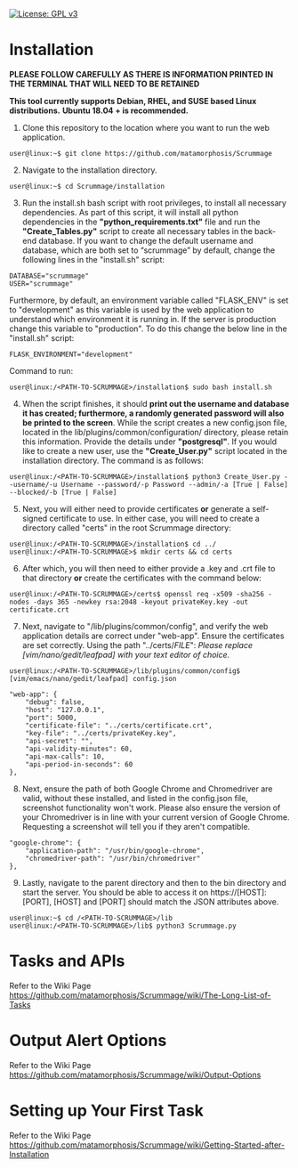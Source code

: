 [![License: GPL v3](https://img.shields.io/badge/License-GPLv3-blue.svg)](https://www.gnu.org/licenses/gpl-3.0)

# Installation
**PLEASE FOLLOW CAREFULLY AS THERE IS INFORMATION PRINTED IN THE TERMINAL THAT WILL NEED TO BE RETAINED**

**This tool currently supports Debian, RHEL, and SUSE based Linux distributions.**
**Ubuntu 18.04 + is recommended.**

1. Clone this repository to the location where you want to run the web application.  
```console
user@linux:~$ git clone https://github.com/matamorphosis/Scrummage
```
2. Navigate to the installation directory.
```console
user@linux:~$ cd Scrummage/installation
```
3. Run the install.sh bash script with root privileges, to install all necessary dependencies. As part of this script, it will install all python dependencies in the **"python_requirements.txt"** file and run the **"Create_Tables.py"** script to create all necessary tables in the back-end database. If you want to change the default username and database, which are both set to “scrummage” by default, change the following lines in the "install.sh" script:  
```console
DATABASE="scrummage"  
USER="scrummage"  
```
Furthermore, by default, an environment variable called "FLASK_ENV" is set to "development" as this variable is used by the web application to understand which environment it is running in. If the server is production change this variable to "production". To do this change the below line in the "install.sh" script:  
```console
FLASK_ENVIRONMENT="development"
```
Command to run:
```console
user@linux:/<PATH-TO-SCRUMMAGE>/installation$ sudo bash install.sh
```

4. When the script finishes, it should **print out the username and database it has created; furthermore, a randomly generated password will also be printed to the screen**. While the script creates a new config.json file, located in the lib/plugins/common/configuration/ directory, please retain this information. Provide the details under **"postgresql"**. If you would like to create a new user, use the **"Create_User.py"** script located in the installation directory. The command is as follows:
```console
user@linux:/<PATH-TO-SCRUMMAGE>/installation$ python3 Create_User.py --username/-u Username --password/-p Password --admin/-a [True | False] --blocked/-b [True | False]
```
5. Next, you will either need to provide certificates **or** generate a self-signed certificate to use. In either case, you will need to create a directory called "certs" in the root Scrummage directory:
```console
user@linux:/<PATH-TO-SCRUMMAGE>/installation$ cd ../
user@linux:/<PATH-TO-SCRUMMAGE>$ mkdir certs && cd certs
```
6. After which, you will then need to either provide a .key and .crt file to that directory **or** create the certificates with the command below:
```console
user@linux:/<PATH-TO-SCRUMMAGE>/certs$ openssl req -x509 -sha256 -nodes -days 365 -newkey rsa:2048 -keyout privateKey.key -out certificate.crt
```
7. Next, navigate to "/lib/plugins/common/config", and verify the web application details are correct under "web-app". Ensure the certificates are set correctly. Using the path "../certs/*FILE*":
*Please replace [vim/nano/gedit/leafpad] with your text editor of choice.*
```
user@linux:/<PATH-TO-SCRUMMAGE>/lib/plugins/common/config$ [vim/emacs/nano/gedit/leafpad] config.json
```
```
"web-app": {
    "debug": false,
    "host": "127.0.0.1",
    "port": 5000,
    "certificate-file": "../certs/certificate.crt",
    "key-file": "../certs/privateKey.key",
    "api-secret": "",
    "api-validity-minutes": 60,
    "api-max-calls": 10,
    "api-period-in-seconds": 60
},
```
8. Next, ensure the path of both Google Chrome and Chromedriver are valid, without these installed, and listed in the config.json file, screenshot functionality won't work. Please also ensure the version of your Chromedriver is in line with your current version of Google Chrome. Requesting a screenshot will tell you if they aren't compatible.
```
"google-chrome": {
    "application-path": "/usr/bin/google-chrome",
    "chromedriver-path": "/usr/bin/chromedriver"
},
```

9. Lastly, navigate to the parent directory and then to the bin directory and start the server. You should be able to access it on https://[HOST]:[PORT], [HOST] and [PORT] should match the JSON attributes above.
```console
user@linux:~$ cd /<PATH-TO-SCRUMMAGE>/lib
user@linux:/<PATH-TO-SCRUMMAGE>/lib$ python3 Scrummage.py
```

# Tasks and APIs  
Refer to the Wiki Page https://github.com/matamorphosis/Scrummage/wiki/The-Long-List-of-Tasks

# Output Alert Options  
Refer to the Wiki Page https://github.com/matamorphosis/Scrummage/wiki/Output-Options

# Setting up Your First Task
Refer to the Wiki Page https://github.com/matamorphosis/Scrummage/wiki/Getting-Started-after-Installation
